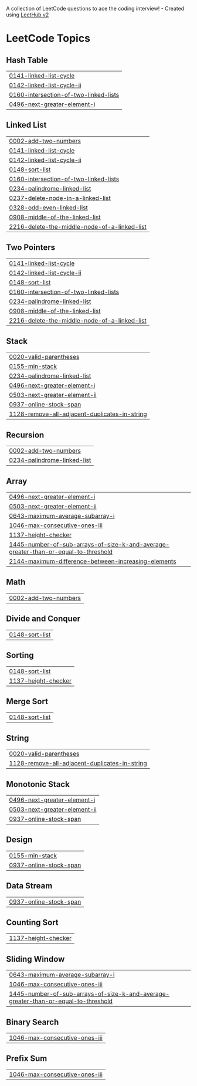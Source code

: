 A collection of LeetCode questions to ace the coding interview! - Created using [LeetHub v2](https://github.com/arunbhardwaj/LeetHub-2.0)
<!---LeetCode Topics Start-->
# LeetCode Topics
## Hash Table
|  |
| ------- |
| [0141-linked-list-cycle](https://github.com/janhvichandnani14/Leetcode-Solutions/tree/master/0141-linked-list-cycle) |
| [0142-linked-list-cycle-ii](https://github.com/janhvichandnani14/Leetcode-Solutions/tree/master/0142-linked-list-cycle-ii) |
| [0160-intersection-of-two-linked-lists](https://github.com/janhvichandnani14/Leetcode-Solutions/tree/master/0160-intersection-of-two-linked-lists) |
| [0496-next-greater-element-i](https://github.com/janhvichandnani14/Leetcode-Solutions/tree/master/0496-next-greater-element-i) |
## Linked List
|  |
| ------- |
| [0002-add-two-numbers](https://github.com/janhvichandnani14/Leetcode-Solutions/tree/master/0002-add-two-numbers) |
| [0141-linked-list-cycle](https://github.com/janhvichandnani14/Leetcode-Solutions/tree/master/0141-linked-list-cycle) |
| [0142-linked-list-cycle-ii](https://github.com/janhvichandnani14/Leetcode-Solutions/tree/master/0142-linked-list-cycle-ii) |
| [0148-sort-list](https://github.com/janhvichandnani14/Leetcode-Solutions/tree/master/0148-sort-list) |
| [0160-intersection-of-two-linked-lists](https://github.com/janhvichandnani14/Leetcode-Solutions/tree/master/0160-intersection-of-two-linked-lists) |
| [0234-palindrome-linked-list](https://github.com/janhvichandnani14/Leetcode-Solutions/tree/master/0234-palindrome-linked-list) |
| [0237-delete-node-in-a-linked-list](https://github.com/janhvichandnani14/Leetcode-Solutions/tree/master/0237-delete-node-in-a-linked-list) |
| [0328-odd-even-linked-list](https://github.com/janhvichandnani14/Leetcode-Solutions/tree/master/0328-odd-even-linked-list) |
| [0908-middle-of-the-linked-list](https://github.com/janhvichandnani14/Leetcode-Solutions/tree/master/0908-middle-of-the-linked-list) |
| [2216-delete-the-middle-node-of-a-linked-list](https://github.com/janhvichandnani14/Leetcode-Solutions/tree/master/2216-delete-the-middle-node-of-a-linked-list) |
## Two Pointers
|  |
| ------- |
| [0141-linked-list-cycle](https://github.com/janhvichandnani14/Leetcode-Solutions/tree/master/0141-linked-list-cycle) |
| [0142-linked-list-cycle-ii](https://github.com/janhvichandnani14/Leetcode-Solutions/tree/master/0142-linked-list-cycle-ii) |
| [0148-sort-list](https://github.com/janhvichandnani14/Leetcode-Solutions/tree/master/0148-sort-list) |
| [0160-intersection-of-two-linked-lists](https://github.com/janhvichandnani14/Leetcode-Solutions/tree/master/0160-intersection-of-two-linked-lists) |
| [0234-palindrome-linked-list](https://github.com/janhvichandnani14/Leetcode-Solutions/tree/master/0234-palindrome-linked-list) |
| [0908-middle-of-the-linked-list](https://github.com/janhvichandnani14/Leetcode-Solutions/tree/master/0908-middle-of-the-linked-list) |
| [2216-delete-the-middle-node-of-a-linked-list](https://github.com/janhvichandnani14/Leetcode-Solutions/tree/master/2216-delete-the-middle-node-of-a-linked-list) |
## Stack
|  |
| ------- |
| [0020-valid-parentheses](https://github.com/janhvichandnani14/Leetcode-Solutions/tree/master/0020-valid-parentheses) |
| [0155-min-stack](https://github.com/janhvichandnani14/Leetcode-Solutions/tree/master/0155-min-stack) |
| [0234-palindrome-linked-list](https://github.com/janhvichandnani14/Leetcode-Solutions/tree/master/0234-palindrome-linked-list) |
| [0496-next-greater-element-i](https://github.com/janhvichandnani14/Leetcode-Solutions/tree/master/0496-next-greater-element-i) |
| [0503-next-greater-element-ii](https://github.com/janhvichandnani14/Leetcode-Solutions/tree/master/0503-next-greater-element-ii) |
| [0937-online-stock-span](https://github.com/janhvichandnani14/Leetcode-Solutions/tree/master/0937-online-stock-span) |
| [1128-remove-all-adjacent-duplicates-in-string](https://github.com/janhvichandnani14/Leetcode-Solutions/tree/master/1128-remove-all-adjacent-duplicates-in-string) |
## Recursion
|  |
| ------- |
| [0002-add-two-numbers](https://github.com/janhvichandnani14/Leetcode-Solutions/tree/master/0002-add-two-numbers) |
| [0234-palindrome-linked-list](https://github.com/janhvichandnani14/Leetcode-Solutions/tree/master/0234-palindrome-linked-list) |
## Array
|  |
| ------- |
| [0496-next-greater-element-i](https://github.com/janhvichandnani14/Leetcode-Solutions/tree/master/0496-next-greater-element-i) |
| [0503-next-greater-element-ii](https://github.com/janhvichandnani14/Leetcode-Solutions/tree/master/0503-next-greater-element-ii) |
| [0643-maximum-average-subarray-i](https://github.com/janhvichandnani14/Leetcode-Solutions/tree/master/0643-maximum-average-subarray-i) |
| [1046-max-consecutive-ones-iii](https://github.com/janhvichandnani14/Leetcode-Solutions/tree/master/1046-max-consecutive-ones-iii) |
| [1137-height-checker](https://github.com/janhvichandnani14/Leetcode-Solutions/tree/master/1137-height-checker) |
| [1445-number-of-sub-arrays-of-size-k-and-average-greater-than-or-equal-to-threshold](https://github.com/janhvichandnani14/Leetcode-Solutions/tree/master/1445-number-of-sub-arrays-of-size-k-and-average-greater-than-or-equal-to-threshold) |
| [2144-maximum-difference-between-increasing-elements](https://github.com/janhvichandnani14/Leetcode-Solutions/tree/master/2144-maximum-difference-between-increasing-elements) |
## Math
|  |
| ------- |
| [0002-add-two-numbers](https://github.com/janhvichandnani14/Leetcode-Solutions/tree/master/0002-add-two-numbers) |
## Divide and Conquer
|  |
| ------- |
| [0148-sort-list](https://github.com/janhvichandnani14/Leetcode-Solutions/tree/master/0148-sort-list) |
## Sorting
|  |
| ------- |
| [0148-sort-list](https://github.com/janhvichandnani14/Leetcode-Solutions/tree/master/0148-sort-list) |
| [1137-height-checker](https://github.com/janhvichandnani14/Leetcode-Solutions/tree/master/1137-height-checker) |
## Merge Sort
|  |
| ------- |
| [0148-sort-list](https://github.com/janhvichandnani14/Leetcode-Solutions/tree/master/0148-sort-list) |
## String
|  |
| ------- |
| [0020-valid-parentheses](https://github.com/janhvichandnani14/Leetcode-Solutions/tree/master/0020-valid-parentheses) |
| [1128-remove-all-adjacent-duplicates-in-string](https://github.com/janhvichandnani14/Leetcode-Solutions/tree/master/1128-remove-all-adjacent-duplicates-in-string) |
## Monotonic Stack
|  |
| ------- |
| [0496-next-greater-element-i](https://github.com/janhvichandnani14/Leetcode-Solutions/tree/master/0496-next-greater-element-i) |
| [0503-next-greater-element-ii](https://github.com/janhvichandnani14/Leetcode-Solutions/tree/master/0503-next-greater-element-ii) |
| [0937-online-stock-span](https://github.com/janhvichandnani14/Leetcode-Solutions/tree/master/0937-online-stock-span) |
## Design
|  |
| ------- |
| [0155-min-stack](https://github.com/janhvichandnani14/Leetcode-Solutions/tree/master/0155-min-stack) |
| [0937-online-stock-span](https://github.com/janhvichandnani14/Leetcode-Solutions/tree/master/0937-online-stock-span) |
## Data Stream
|  |
| ------- |
| [0937-online-stock-span](https://github.com/janhvichandnani14/Leetcode-Solutions/tree/master/0937-online-stock-span) |
## Counting Sort
|  |
| ------- |
| [1137-height-checker](https://github.com/janhvichandnani14/Leetcode-Solutions/tree/master/1137-height-checker) |
## Sliding Window
|  |
| ------- |
| [0643-maximum-average-subarray-i](https://github.com/janhvichandnani14/Leetcode-Solutions/tree/master/0643-maximum-average-subarray-i) |
| [1046-max-consecutive-ones-iii](https://github.com/janhvichandnani14/Leetcode-Solutions/tree/master/1046-max-consecutive-ones-iii) |
| [1445-number-of-sub-arrays-of-size-k-and-average-greater-than-or-equal-to-threshold](https://github.com/janhvichandnani14/Leetcode-Solutions/tree/master/1445-number-of-sub-arrays-of-size-k-and-average-greater-than-or-equal-to-threshold) |
## Binary Search
|  |
| ------- |
| [1046-max-consecutive-ones-iii](https://github.com/janhvichandnani14/Leetcode-Solutions/tree/master/1046-max-consecutive-ones-iii) |
## Prefix Sum
|  |
| ------- |
| [1046-max-consecutive-ones-iii](https://github.com/janhvichandnani14/Leetcode-Solutions/tree/master/1046-max-consecutive-ones-iii) |
<!---LeetCode Topics End-->